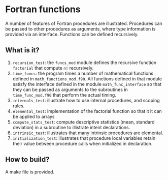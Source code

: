 Fortran functions
=================

A number of features of Fortran procedures are illustrated.  Procedures
can be passed to other procedures as arguments, where type information is
provided via an interface.  Functions can be defined recursively.

What is it?
-----------
1. `recursion_test`: the `funcs_mod` module defines the recursive function
    `factorial` that compute `n!` recursively.
1. `time_funcs`: the program times a number of mathematical functions
    defined in `math_functions_mod.f90`.  All functions defined in that
    module satisfy the interface defined in the module 
    `math_func_interface` so that they can be passed as arguments to
    the subroutines in `time_func_mod.f90` that perform the actual timing.
1. `internals_test`: illustrate how to use internal procedures, and
    scoping rules.
1. `elemental_test`: implementation of the factorial function so that it
    it can be applied to arrays
1. `compute_stats_test`: compute descriptive statistics (mean, standard
    deviation) in a subroutine to illistrate intent declarations.
1. `intrinsic_test`: illustrates that many intrinsic procedures are
    elemental.
1. `initialization_test`: illustrates that procedure local variables
    retain their value between procedure calls when initialized in
    declaration.

How to build?
-------------
A make file is provided.
